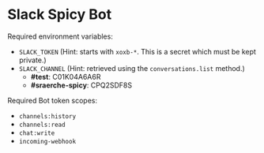 # Slack Spicy Bot

Required environment variables:
* `SLACK_TOKEN` (Hint: starts with `xoxb-*`. This is a secret which must be kept private.)
* `SLACK_CHANNEL` (Hint: retrieved using the `conversations.list` method.)
  * **#test**: C01K04A6A6R
  * **#sraerche-spicy**: CPQ2SDF8S

Required Bot token scopes:
* `channels:history`
* `channels:read`
* `chat:write`
* `incoming-webhook`
